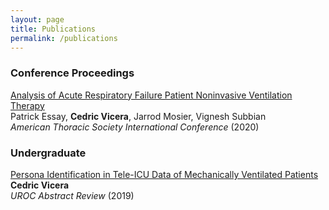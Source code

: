 ```yaml
---
layout: page
title: Publications
permalink: /publications
---
```


### Conference Proceedings
[Analysis of Acute Respiratory Failure Patient Noninvasive Ventilation Therapy](https://doi.org/10.1164/ajrccm-conference.2020.201.1_MeetingAbstracts.A1579)  
Patrick Essay, **Cedric Vicera**, Jarrod Mosier, Vignesh Subbian  
*American Thoracic Society International Conference* (2020)

### Undergraduate
[Persona Identification in Tele-ICU Data of Mechanically Ventilated Patients](https://grad.arizona.edu/uroc/sites/default/files/uagc_page/2019_sri_abstracts_1.pdf)  
**Cedric Vicera**    
*UROC Abstract Review* (2019)
